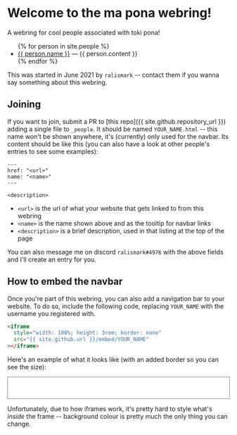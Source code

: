---
---

# Welcome to the ma pona webring!

A webring for cool people associated with toki pona!

<ul>
{% for person in site.people %}
<li>
    <a href="{{ person.href }}">{{ person.name }}</a> &mdash; {{ person.content }}
</li>
{% endfor %}
</ul>

This was started in June 2021 by `ralismark` -- contact them if you wanna say something about this webring.

## Joining

If you want to join, submit a PR to [this repo]({{ site.github.repository_url }}) adding a single file to `_people`.
It should be named `YOUR_NAME.html` -- this name won't be shown anywhere, it's (currently) only used for the navbar.
Its content should be like this (you can also have a look at other people's entries to see some examples):

	---
	href: "<url>"
	name: "<name>"
	---

	<description>

- `<url>` is the url of what your website that gets linked to from this webring
- `<name>` is the name shown above and as the tooltip for navbar links
- `<description>` is a brief description, used in that listing at the top of the page

You can also message me on discord `ralismark#4976` with the above fields and I'll create an entry for you.

## How to embed the navbar

Once you're part of this webring, you can also add a navigation bar to your website.
To do so, include the following code, replacing `YOUR_NAME` with the username you registered with.

```html
<iframe
  style="width: 100%; height: 3rem; border: none"
  src="{{ site.github.url }}/embed/YOUR_NAME"
></iframe>
```

Here's an example of what it looks like (with an added border so you can see the size):

<iframe
  style="width: 100%; height: 3rem; border: 1px solid grey"
  src="embed/ralismark"
></iframe>

Unfortunately, due to how iframes work, it's pretty hard to style what's *inside* the frame -- background colour is pretty much the only thing you can change.
